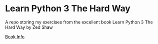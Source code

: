 # Learn Python 3 The Hard Way
A repo storing my exercises from the excellent book Learn Python 3 The Hard Way by Zed Shaw

[Book Info](https://learncodethehardway.org/python/ "Book Info")